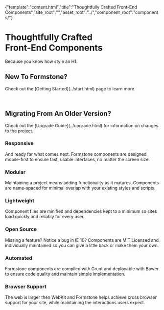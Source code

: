 {"template":"content.html","title":"Thoughtfully Crafted Front-End Components","site_root":"","asset_root":"../","component_root":"components/"}

# Thoughtfully Crafted<br>Front-End Components

<p class="intro">Because you know how style an H1.</p>

<div class="alert">
	<h2 class="alert_heading">New To Formstone?</h2>
	<p>Check out the [Getting Started](../start.html) page to learn more.</p>
	<br>
	<h2 class="alert_heading">Migrating From An Older Version?</h2>
	<p>Check out the [Upgrade Guide](../upgrade.html) for information on changes to the project.</p>
</div>

<div class="fs-row">
	<div class="fs-cell fs-sm-half fs-md-half fs-lg-half feature">
		<h3 class="heading_2">Responsive</h3>
		<p>And ready for what comes next. Formstone components are designed mobile-first to ensure fast, usable interfaces, no matter the screen size.</p>
	</div>
	<div class="fs-cell fs-sm-half fs-md-half fs-lg-half feature">
		<h3 class="heading_2">Modular</h3>
		<p>Maintaining a project means adding functionality as it matures. Components are name-spaced for minimal overlap with your existing styles and scripts.</p>
	</div>
	<div class="fs-cell fs-sm-half fs-md-half fs-lg-half feature">
		<h3 class="heading_2">Lightweight</h3>
		<p>Component files are minified and dependencies kept to a minimum so sites load quickly and reliably for every user.</p>
	</div>
	<div class="fs-cell fs-sm-half fs-md-half fs-lg-half feature">
		<h3 class="heading_2">Open Source</h3>
		<p>Missing a feature? Notice a bug in IE 10? Components are MIT Licensed and individually maintained so you can give a little back or make them your own.</p>
	</div>
	<div class="fs-cell fs-sm-half fs-md-half fs-lg-half feature">
		<h3 class="heading_2">Automated</h3>
		<p>Formstone components are compiled with Grunt and deployable with Bower to ensure code quality and maintain simple implementation.</p>
	</div>
	<div class="fs-cell fs-sm-half fs-md-half fs-lg-half feature">
		<h3 class="heading_2">Browser Support</h3>
		<p>The web is larger then WebKit and Formstone helps achieve cross browser support for your site, while maintaining the interactions users expect.</p>
	</div>
</div>